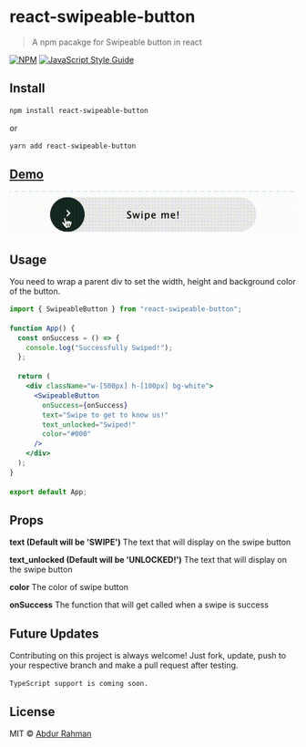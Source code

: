 # react-swipeable-button

> A npm pacakge for Swipeable button in react

[![NPM](https://img.shields.io/npm/v/react-swipe-button.svg)](https://www.npmjs.com/package/react-swipeable-button) [![JavaScript Style Guide](https://img.shields.io/badge/code_style-standard-brightgreen.svg)](https://standardjs.com)

## Install

```bash
npm install react-swipeable-button
```

or

```bash
yarn add react-swipeable-button
```

## [Demo](http://react-swipe-button.rinas.in/)

![](react-swipeable-button.gif)

## Usage

You need to wrap a parent div to set the width, height and background color of the button. 

```jsx
import { SwipeableButton } from "react-swipeable-button";

function App() {
  const onSuccess = () => {
    console.log("Successfully Swiped!");
  };

  return (
    <div className="w-[500px] h-[100px] bg-white">
      <SwipeableButton
        onSuccess={onSuccess}
        text="Swipe to get to know us!"
        text_unlocked="Swiped!"
        color="#000"
      />
    </div>
  );
}

export default App;
```

## Props

**text (Default will be 'SWIPE')**
The text that will display on the swipe button

**text_unlocked (Default will be 'UNLOCKED!')**
The text that will display on the swipe button

**color**
The color of swipe button 

**onSuccess**
The function that will get called when a swipe is success

## Future Updates
Contributing on this project is always welcome! Just fork, update, push to your respective branch and make a pull request after testing.

`TypeScript support is coming soon.`


## License

MIT © [Abdur Rahman](https://github.com/abdurrahman720)
